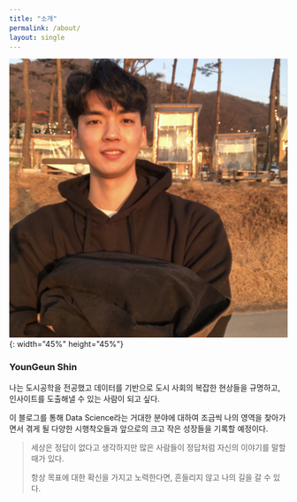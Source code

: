 ```yaml
---
title: "소개"
permalink: /about/
layout: single
---
```


![jpg](/assets/images/my.jpg "내사진"){: width="45%" height="45%"}  


### YounGeun Shin

나는 도시공학을 전공했고 데이터를 기반으로 도시 사회의 복잡한 현상들을 규명하고, 인사이트를 도출해낼 수 있는 사람이 되고 싶다.  

이 블로그를 통해 Data Science라는 거대한 분야에 대하여 조금씩 나의 영역을 찾아가면서 겪게 될 다양한 시행착오들과 앞으로의 크고 작은 성장들을 기록할 예정이다.  





> 세상은 정답이 없다고 생각하지만 많은 사람들이 정답처럼 자신의 이야기를 말할 때가 있다.  
> 
> 항상 목표에 대한 확신을 가지고 노력한다면, 흔들리지 않고 나의 길을 갈 수 있다.


